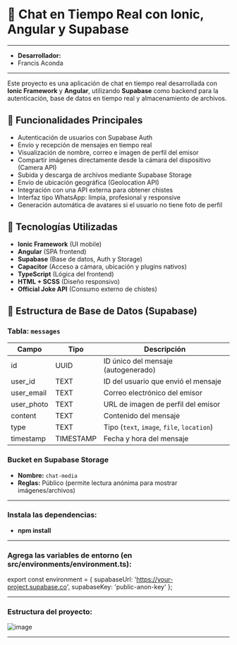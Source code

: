 # 📱 Chat en Tiempo Real con Ionic, Angular y Supabase
---
- **Desarrollador:**
- Francis Aconda

---

Este proyecto es una aplicación de chat en tiempo real desarrollada con **Ionic Framework** y **Angular**, utilizando **Supabase** como backend para la autenticación, base de datos en tiempo real y almacenamiento de archivos.

## 🚀 Funcionalidades Principales

- Autenticación de usuarios con Supabase Auth
- Envío y recepción de mensajes en tiempo real
- Visualización de nombre, correo e imagen de perfil del emisor
- Compartir imágenes directamente desde la cámara del dispositivo (Camera API)
- Subida y descarga de archivos mediante Supabase Storage
- Envío de ubicación geográfica (Geolocation API)
- Integración con una API externa para obtener chistes
- Interfaz tipo WhatsApp: limpia, profesional y responsive
- Generación automática de avatares si el usuario no tiene foto de perfil

## 🧰 Tecnologías Utilizadas

- **Ionic Framework** (UI mobile)
- **Angular** (SPA frontend)
- **Supabase** (Base de datos, Auth y Storage)
- **Capacitor** (Acceso a cámara, ubicación y plugins nativos)
- **TypeScript** (Lógica del frontend)
- **HTML + SCSS** (Diseño responsivo)
- **Official Joke API** (Consumo externo de chistes)

## 🧱 Estructura de Base de Datos (Supabase)

### Tabla: `messages`
| Campo         | Tipo        | Descripción                            |
|---------------|-------------|----------------------------------------|
| id            | UUID        | ID único del mensaje (autogenerado)    |
| user_id       | TEXT        | ID del usuario que envió el mensaje    |
| user_email    | TEXT        | Correo electrónico del emisor          |
| user_photo    | TEXT        | URL de imagen de perfil del emisor     |
| content       | TEXT        | Contenido del mensaje                  |
| type          | TEXT        | Tipo (`text`, `image`, `file`, `location`) |
| timestamp     | TIMESTAMP   | Fecha y hora del mensaje               |

### Bucket en Supabase Storage
- **Nombre:** `chat-media`
- **Reglas:** Público (permite lectura anónima para mostrar imágenes/archivos)

---
### Instala las dependencias:
- **npm install**
---

### Agrega las variables de entorno (en src/environments/environment.ts):
export const environment = {
  supabaseUrl: 'https://your-project.supabase.co',
  supabaseKey: 'public-anon-key'
};

---
### Estructura del proyecto:


![image](https://github.com/user-attachments/assets/ba336264-327f-4f6f-8ab1-7a4d71ddbf26)


---

